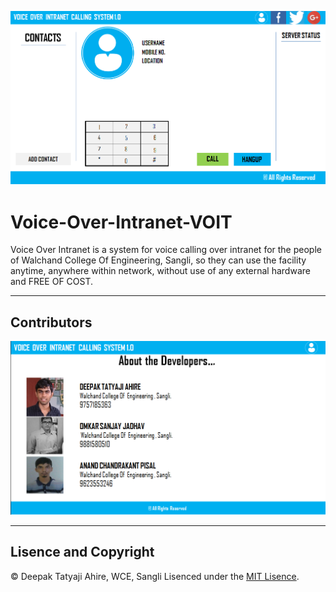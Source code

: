 <p align="center">
<img src="https://github.com/adeepak7/Voice-Over-Intranet-VOIT/blob/master/Project%20Jar/Screenshot%20(2).png">
</p>

# Voice-Over-Intranet-VOIT
Voice Over Intranet is a system for voice calling over intranet for the people of Walchand College Of Engineering, Sangli, so they can use the facility anytime, anywhere within network, without use of any external hardware and FREE OF COST.

---

## Contributors
<p align="center">
<img src="https://github.com/adeepak7/Voice-Over-Intranet-VOIT/blob/master/Project%20Jar/Screenshot%20(48).png">
</p>

---

## Lisence and Copyright
© Deepak Tatyaji Ahire, WCE, Sangli
Lisenced under the [MIT Lisence](https://github.com/adeepak7/Voice-Over-Intranet-VOIT-/blob/master/LISENCE.md).
